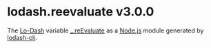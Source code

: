 # lodash.reevaluate v3.0.0

The [Lo-Dash](https://lodash.com/) variable [_.reEvaluate](http://lodash.com/docs#reEvaluate) as a [Node.js](http://nodejs.org/) module generated by [lodash-cli](https://www.npmjs.com/package/lodash-cli).
